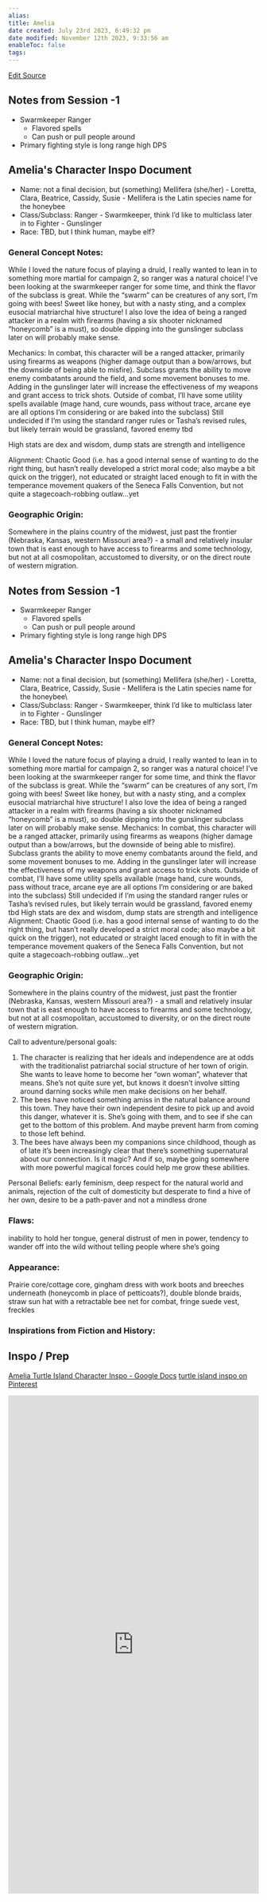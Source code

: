 ```yaml
---
alias: 
title: Amelia
date created: July 23rd 2023, 6:49:32 pm
date modified: November 12th 2023, 9:33:56 am
enableToc: false
tags: 
---
```

[Edit Source](https://github.com/bradhaas/TheCompendium-v2/blob/main/PCs/Amelia.md)
## Notes from Session -1
- Swarmkeeper Ranger
	- Flavored spells
	- Can push or pull people around
- Primary fighting style is long range high DPS
## Amelia's Character Inspo Document
- Name: not a final decision, but (something) Mellifera (she/her) - Loretta, Clara, Beatrice, Cassidy, Susie - Mellifera is the Latin species name for the honeybee
- Class/Subclass: Ranger - Swarmkeeper, think I’d like to multiclass later in to Fighter - Gunslinger
- Race: TBD, but I think human, maybe elf?
### General Concept Notes:
While I loved the nature focus of playing a druid, I really wanted to lean in to something more martial for campaign 2, so ranger was a natural choice! I’ve been looking at the swarmkeeper ranger for some time, and think the flavor of the subclass is great. While the “swarm” can be creatures of any sort, I’m going with bees! Sweet like honey, but with a nasty sting, and a complex eusocial matriarchal hive structure! I also love the idea of being a ranged attacker in a realm with firearms (having a six shooter nicknamed “honeycomb” is a must), so double dipping into the gunslinger subclass later on will probably make sense.

Mechanics: In combat, this character will be a ranged attacker, primarily using firearms as weapons (higher damage output than a bow/arrows, but the downside of being able to misfire). Subclass grants the ability to move enemy combatants around the field, and some movement bonuses to me. Adding in the gunslinger later will increase the effectiveness of my weapons and grant access to trick shots. Outside of combat, I’ll have some utility spells available (mage hand, cure wounds, pass without trace, arcane eye are all options I’m considering or are baked into the subclass)
Still undecided if I’m using the standard ranger rules or Tasha’s revised rules, but likely terrain would be grassland, favored enemy tbd

High stats are dex and wisdom, dump stats are strength and intelligence

Alignment: Chaotic Good (i.e. has a good internal sense of wanting to do the right thing, but hasn’t really developed a strict moral code; also maybe a bit quick on the trigger), not educated or straight laced enough to fit in with the temperance movement quakers of the Seneca Falls Convention, but not quite a stagecoach-robbing outlaw…yet
### Geographic Origin:
Somewhere in the plains country of the midwest, just past the frontier (Nebraska, Kansas, western Missouri area?) - a small and relatively insular town that is east enough to have access to firearms and some technology, but not at all cosmopolitan, accustomed to diversity, or on the direct route of western migration.

## Notes from Session -1
- Swarmkeeper Ranger
	- Flavored spells
	- Can push or pull people around
- Primary fighting style is long range high DPS
## Amelia's Character Inspo Document
- Name: not a final decision, but (something) Mellifera (she/her) - Loretta, Clara, Beatrice, Cassidy, Susie - Mellifera is the Latin species name for the honeybee\
- Class/Subclass: Ranger - Swarmkeeper, think I’d like to multiclass later in to Fighter - Gunslinger
- Race: TBD, but I think human, maybe elf?
### General Concept Notes:
While I loved the nature focus of playing a druid, I really wanted to lean in to something more martial for campaign 2, so ranger was a natural choice! I’ve been looking at the swarmkeeper ranger for some time, and think the flavor of the subclass is great. While the “swarm” can be creatures of any sort, I’m going with bees! Sweet like honey, but with a nasty sting, and a complex eusocial matriarchal hive structure! I also love the idea of being a ranged attacker in a realm with firearms (having a six shooter nicknamed “honeycomb” is a must), so double dipping into the gunslinger subclass later on will probably make sense.
Mechanics: In combat, this character will be a ranged attacker, primarily using firearms as weapons (higher damage output than a bow/arrows, but the downside of being able to misfire). Subclass grants the ability to move enemy combatants around the field, and some movement bonuses to me. Adding in the gunslinger later will increase the effectiveness of my weapons and grant access to trick shots. Outside of combat, I’ll have some utility spells available (mage hand, cure wounds, pass without trace, arcane eye are all options I’m considering or are baked into the subclass)
Still undecided if I’m using the standard ranger rules or Tasha’s revised rules, but likely terrain would be grassland, favored enemy tbd
High stats are dex and wisdom, dump stats are strength and intelligence
Alignment: Chaotic Good (i.e. has a good internal sense of wanting to do the right thing, but hasn’t really developed a strict moral code; also maybe a bit quick on the trigger), not educated or straight laced enough to fit in with the temperance movement quakers of the Seneca Falls Convention, but not quite a stagecoach-robbing outlaw…yet
### Geographic Origin:
Somewhere in the plains country of the midwest, just past the frontier (Nebraska, Kansas, western Missouri area?) - a small and relatively insular town that is east enough to have access to firearms and some technology, but not at all cosmopolitan, accustomed to diversity, or on the direct route of western migration.

Call to adventure/personal goals:
1. The character is realizing that her ideals and independence are at odds with the traditionalist patriarchal social structure of her town of origin. She wants to leave home to become her “own woman”, whatever that means. She’s not quite sure yet, but knows it doesn’t involve sitting around darning socks while men make decisions on her behalf.
2. The bees have noticed something amiss in the natural balance around this town. They have their own independent desire to pick up and avoid this danger, whatever it is. She’s going with them, and to see if she can get to the bottom of this problem. And maybe prevent harm from coming to those left behind.
3. The bees have always been my companions since childhood, though as of late it’s been increasingly clear that there’s something supernatural about our connection. Is it magic? And if so, maybe going somewhere with more powerful magical forces could help me grow these abilities.

Personal Beliefs: early feminism, deep respect for the natural world and animals, rejection of the cult of domesticity but desperate to find a hive of her own, desire to be a path-paver and not a mindless drone
### Flaws:
inability to hold her tongue, general distrust of men in power, tendency to wander off into the wild without telling people where she’s going
### Appearance:
Prairie core/cottage core, gingham dress with work boots and breeches underneath (honeycomb in place of petticoats?), double blonde braids, straw sun hat with a retractable bee net for combat, fringe suede vest, freckles
### Inspirations from Fiction and History:
## Inspo / Prep
[Amelia Turtle Island Character Inspo - Google Docs](https://docs.google.com/document/d/1rJP9-WxMRLG8i8GbymIbNJX8DN1nHHUnOp8tRn5Mcq0/edit)
[turtle island inspo on Pinterest](https://www.pinterest.com/ameliarbrooks/turtle-island-inspo/)
<iframe src='https://widgets.sociablekit.com/pinterest-board/iframe/178362' frameborder='0' width='100%' height='1000'></iframe>
